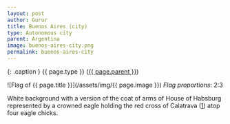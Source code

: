 ```yaml
---
layout: post
author: Gurur
title: Buenos Aires (city)
type: Autonomous city
parent: Argentina
image: buenos-aires-city.png
permalink: buenos-aires-city
---
```

{: .caption }
{{ page.type }} ([{{ page.parent }}](/2019/03/11/argentina.html))

![Flag of {{ page.title }}](/assets/img/{{ page.image }})
*Flag proportions*: 2:3

White background with a version of the coat of arms of House of Habsburg represented by a crowned eagle holding the red cross of Calatrava (<span class="source-link">[1](https://www.crwflags.com/fotw/flags/rel-chor.html#calatrava)</span>) atop four eagle chicks.